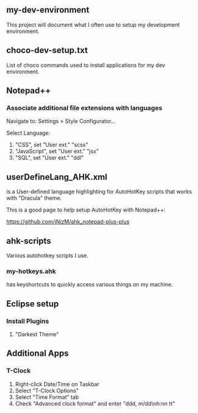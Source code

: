 ## my-dev-environment
This project will document what I often use to setup my development environment.

## choco-dev-setup.txt

List of choco commands used to install applications for my dev environment.

## Notepad++

### Associate additional file extensions with languages

Navigate to: Settings > Style Configurator…

Select Language:
1. "CSS", set "User ext." "scss"
2. "JavaScript", set "User ext." "jsx"
3. "SQL", set "User ext." "ddl"

## userDefineLang_AHK.xml

is a User-defined language highlighting for AutoHotKey scripts that works with "Dracula" theme.

This is a good page to help setup AutoHotKey with Notepad++:

https://github.com/jNizM/ahk_notepad-plus-plus

## ahk-scripts

Various autohotkey scripts I use.

### my-hotkeys.ahk

has keyshortcuts to quickly access various things on my machine.

## Eclipse setup

### Install Plugins

1. "Darkest Theme"

## Additional Apps

### T-Clock
1. Right-click Date/Time on Taskbar
2. Select "T-Clock Options"
3. Select "Time Format" tab
4. Check "Advanced clock format" and enter "ddd, m/dd\nh:nn tt"

